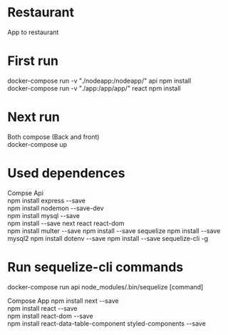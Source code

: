 # Restaurant
App to restaurant

# First run
docker-compose run -v "./nodeapp:/nodeapp/" api npm install  
docker-compose run -v "./app:/app/app/" react npm install  


# Next run
Both compose (Back and front)  
docker-compose up  

# Used dependences
Compse Api  
npm install express --save  
npm install nodemon --save-dev  
npm install mysql --save  
npm install --save next react react-dom  
npm install multer --save
npm install --save sequelize
npm install --save mysql2
npm install dotenv --save
npm install --save sequelize-cli -g

# Run sequelize-cli commands
docker-compose run api node_modules/.bin/sequelize [command]

Compose App
npm install next --save  
npm install react --save  
npm install react-dom --save  
npm install react-data-table-component styled-components --save
